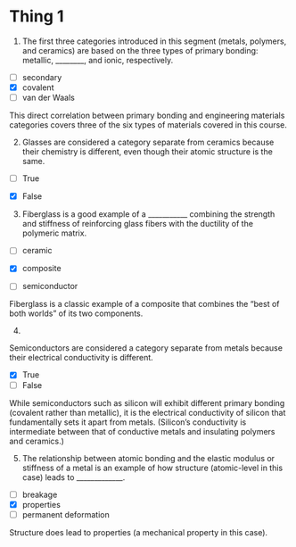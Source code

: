 # Thing 1

1. The first three categories introduced in this segment (metals, polymers,
and ceramics) are based on the three types of primary bonding: metallic, ________, and ionic, respectively.

- [ ] secondary
- [x] covalent
- [ ] van der Waals

This direct correlation between primary bonding and
engineering materials categories covers three of the six types of materials
covered in this course.

2. Glasses are considered a category separate from ceramics because their
chemistry is different, even though their atomic structure is the same.

- [ ] True
- [x] False


3. Fiberglass is a good example of a ___________ combining the strength and stiffness of reinforcing glass fibers with the ductility of the polymeric matrix.

- [ ] ceramic
- [x] composite
- [ ] semiconductor 



















Fiberglass is a classic example of a composite that combines the “best
of both worlds” of its two components.





4. 

















Semiconductors are considered a category separate from
metals because their electrical conductivity is different.





- [x] True
- [ ] False

While semiconductors
such as silicon will exhibit different primary bonding (covalent rather than
metallic), it is the electrical conductivity of silicon that fundamentally sets
it apart from metals. (Silicon’s conductivity is intermediate between that of
conductive metals and insulating polymers and ceramics.)

5. The relationship between atomic bonding and the elastic modulus or stiffness of a metal is an example of how structure (atomic-level in this case) leads to _____________.

- [ ] breakage
- [x] properties
- [ ] permanent deformation

Structure does lead to properties (a mechanical
property in this case).
